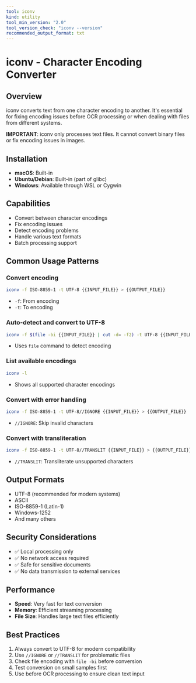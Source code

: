 ```yaml
---
tool: iconv
kind: utility
tool_min_version: "2.0"
tool_version_check: "iconv --version"
recommended_output_format: txt
---
```


# iconv - Character Encoding Converter

## Overview

iconv converts text from one character encoding to another. It's essential for fixing encoding issues before OCR processing or when dealing with files from different systems.

**IMPORTANT**: iconv only processes text files. It cannot convert binary files or fix encoding issues in images.

## Installation

- **macOS**: Built-in
- **Ubuntu/Debian**: Built-in (part of glibc)
- **Windows**: Available through WSL or Cygwin

## Capabilities

- Convert between character encodings
- Fix encoding issues
- Detect encoding problems
- Handle various text formats
- Batch processing support

## Common Usage Patterns

### Convert encoding

```bash
iconv -f ISO-8859-1 -t UTF-8 {{INPUT_FILE}} > {{OUTPUT_FILE}}
```

- `-f`: From encoding
- `-t`: To encoding

### Auto-detect and convert to UTF-8

```bash
iconv -f $(file -bi {{INPUT_FILE}} | cut -d= -f2) -t UTF-8 {{INPUT_FILE}} > {{OUTPUT_FILE}}
```

- Uses `file` command to detect encoding

### List available encodings

```bash
iconv -l
```

- Shows all supported character encodings

### Convert with error handling

```bash
iconv -f ISO-8859-1 -t UTF-8//IGNORE {{INPUT_FILE}} > {{OUTPUT_FILE}}
```

- `//IGNORE`: Skip invalid characters

### Convert with transliteration

```bash
iconv -f ISO-8859-1 -t UTF-8//TRANSLIT {{INPUT_FILE}} > {{OUTPUT_FILE}}
```

- `//TRANSLIT`: Transliterate unsupported characters

## Output Formats

- UTF-8 (recommended for modern systems)
- ASCII
- ISO-8859-1 (Latin-1)
- Windows-1252
- And many others

## Security Considerations

- ✅ Local processing only
- ✅ No network access required
- ✅ Safe for sensitive documents
- ✅ No data transmission to external services

## Performance

- **Speed**: Very fast for text conversion
- **Memory**: Efficient streaming processing
- **File Size**: Handles large text files efficiently

## Best Practices

1. Always convert to UTF-8 for modern compatibility
2. Use `//IGNORE` or `//TRANSLIT` for problematic files
3. Check file encoding with `file -bi` before conversion
4. Test conversion on small samples first
5. Use before OCR processing to ensure clean text input
